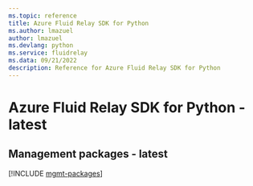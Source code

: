 ```yaml
---
ms.topic: reference
title: Azure Fluid Relay SDK for Python
ms.author: lmazuel
author: lmazuel
ms.devlang: python
ms.service: fluidrelay
ms.data: 09/21/2022
description: Reference for Azure Fluid Relay SDK for Python
---
```

# Azure Fluid Relay SDK for Python - latest

## Management packages - latest
[!INCLUDE [mgmt-packages](fluid-relay-mgmt-index.md)]